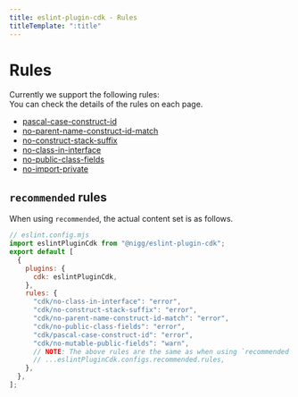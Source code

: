 ```yaml
---
title: eslint-plugin-cdk - Rules
titleTemplate: ":title"
---
```


# Rules

Currently we support the following rules:  
You can check the details of the rules on each page.

- [pascal-case-construct-id](/rules/pascal-case-construct-id)
- [no-parent-name-construct-id-match](/rules/no-parent-name-construct-id-match)
- [no-construct-stack-suffix](/rules/no-construct-stack-suffix)
- [no-class-in-interface](/rules/no-class-in-interface)
- [no-public-class-fields](/rules/no-public-class-fields)
- [no-import-private](/rules/no-import-private)

## `recommended` rules

When using `recommended`, the actual content set is as follows.

```js
// eslint.config.mjs
import eslintPluginCdk from "@nigg/eslint-plugin-cdk";
export default [
  {
    plugins: {
      cdk: eslintPluginCdk,
    },
    rules: {
      "cdk/no-class-in-interface": "error",
      "cdk/no-construct-stack-suffix": "error",
      "cdk/no-parent-name-construct-id-match": "error",
      "cdk/no-public-class-fields": "error",
      "cdk/pascal-case-construct-id": "error",
      "cdk/no-mutable-public-fields": "warn",
      // NOTE: The above rules are the same as when using `recommended`
      // ...eslintPluginCdk.configs.recommended.rules,
    },
  },
];
```
